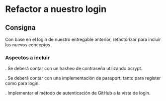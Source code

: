 # Refactor a nuestro login

## Consigna

Con base en el login de nuestro entregable anterior, refactorizar para incluir los nuevos conceptos.

### Aspectos a incluir

. Se deberá contar con un hasheo de contraseña utilizando bcrypt.

. Se deberá contar con una implementación de passport, tanto para register como para login.

. Implementar el método de autenticación de GitHub a la vista de login.